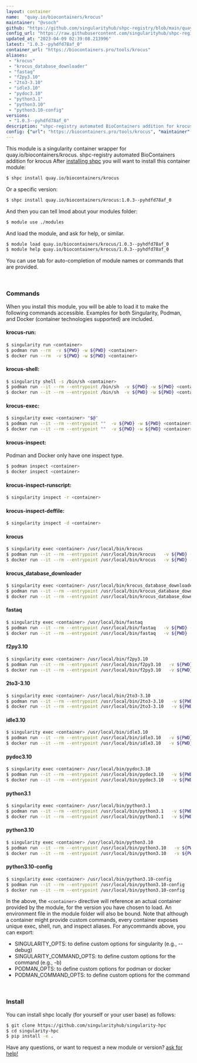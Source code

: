```yaml
---
layout: container
name:  "quay.io/biocontainers/krocus"
maintainer: "@vsoch"
github: "https://github.com/singularityhub/shpc-registry/blob/main/quay.io/biocontainers/krocus/container.yaml"
config_url: "https://raw.githubusercontent.com/singularityhub/shpc-registry/main/quay.io/biocontainers/krocus/container.yaml"
updated_at: "2023-04-09 02:39:08.213996"
latest: "1.0.3--pyhdfd78af_0"
container_url: "https://biocontainers.pro/tools/krocus"
aliases:
 - "krocus"
 - "krocus_database_downloader"
 - "fastaq"
 - "f2py3.10"
 - "2to3-3.10"
 - "idle3.10"
 - "pydoc3.10"
 - "python3.1"
 - "python3.10"
 - "python3.10-config"
versions:
 - "1.0.3--pyhdfd78af_0"
description: "shpc-registry automated BioContainers addition for krocus"
config: {"url": "https://biocontainers.pro/tools/krocus", "maintainer": "@vsoch", "description": "shpc-registry automated BioContainers addition for krocus", "latest": {"1.0.3--pyhdfd78af_0": "sha256:371eaf87e858e068419e9a2983d7fa9954dc4d6b72dbdc31f8ea62ba8f0fa735"}, "tags": {"1.0.3--pyhdfd78af_0": "sha256:371eaf87e858e068419e9a2983d7fa9954dc4d6b72dbdc31f8ea62ba8f0fa735"}, "docker": "quay.io/biocontainers/krocus", "aliases": {"krocus": "/usr/local/bin/krocus", "krocus_database_downloader": "/usr/local/bin/krocus_database_downloader", "fastaq": "/usr/local/bin/fastaq", "f2py3.10": "/usr/local/bin/f2py3.10", "2to3-3.10": "/usr/local/bin/2to3-3.10", "idle3.10": "/usr/local/bin/idle3.10", "pydoc3.10": "/usr/local/bin/pydoc3.10", "python3.1": "/usr/local/bin/python3.1", "python3.10": "/usr/local/bin/python3.10", "python3.10-config": "/usr/local/bin/python3.10-config"}}
---
```


This module is a singularity container wrapper for quay.io/biocontainers/krocus.
shpc-registry automated BioContainers addition for krocus
After [installing shpc](#install) you will want to install this container module:


```bash
$ shpc install quay.io/biocontainers/krocus
```

Or a specific version:

```bash
$ shpc install quay.io/biocontainers/krocus:1.0.3--pyhdfd78af_0
```

And then you can tell lmod about your modules folder:

```bash
$ module use ./modules
```

And load the module, and ask for help, or similar.

```bash
$ module load quay.io/biocontainers/krocus/1.0.3--pyhdfd78af_0
$ module help quay.io/biocontainers/krocus/1.0.3--pyhdfd78af_0
```

You can use tab for auto-completion of module names or commands that are provided.

<br>

### Commands

When you install this module, you will be able to load it to make the following commands accessible.
Examples for both Singularity, Podman, and Docker (container technologies supported) are included.

#### krocus-run:

```bash
$ singularity run <container>
$ podman run --rm  -v ${PWD} -w ${PWD} <container>
$ docker run --rm  -v ${PWD} -w ${PWD} <container>
```

#### krocus-shell:

```bash
$ singularity shell -s /bin/sh <container>
$ podman run --it --rm --entrypoint /bin/sh  -v ${PWD} -w ${PWD} <container>
$ docker run --it --rm --entrypoint /bin/sh  -v ${PWD} -w ${PWD} <container>
```

#### krocus-exec:

```bash
$ singularity exec <container> "$@"
$ podman run --it --rm --entrypoint ""  -v ${PWD} -w ${PWD} <container> "$@"
$ docker run --it --rm --entrypoint ""  -v ${PWD} -w ${PWD} <container> "$@"
```

#### krocus-inspect:

Podman and Docker only have one inspect type.

```bash
$ podman inspect <container>
$ docker inspect <container>
```

#### krocus-inspect-runscript:

```bash
$ singularity inspect -r <container>
```

#### krocus-inspect-deffile:

```bash
$ singularity inspect -d <container>
```


#### krocus

```bash
$ singularity exec <container> /usr/local/bin/krocus
$ podman run --it --rm --entrypoint /usr/local/bin/krocus   -v ${PWD} -w ${PWD} <container> -c " $@"
$ docker run --it --rm --entrypoint /usr/local/bin/krocus   -v ${PWD} -w ${PWD} <container> -c " $@"
```


#### krocus_database_downloader

```bash
$ singularity exec <container> /usr/local/bin/krocus_database_downloader
$ podman run --it --rm --entrypoint /usr/local/bin/krocus_database_downloader   -v ${PWD} -w ${PWD} <container> -c " $@"
$ docker run --it --rm --entrypoint /usr/local/bin/krocus_database_downloader   -v ${PWD} -w ${PWD} <container> -c " $@"
```


#### fastaq

```bash
$ singularity exec <container> /usr/local/bin/fastaq
$ podman run --it --rm --entrypoint /usr/local/bin/fastaq   -v ${PWD} -w ${PWD} <container> -c " $@"
$ docker run --it --rm --entrypoint /usr/local/bin/fastaq   -v ${PWD} -w ${PWD} <container> -c " $@"
```


#### f2py3.10

```bash
$ singularity exec <container> /usr/local/bin/f2py3.10
$ podman run --it --rm --entrypoint /usr/local/bin/f2py3.10   -v ${PWD} -w ${PWD} <container> -c " $@"
$ docker run --it --rm --entrypoint /usr/local/bin/f2py3.10   -v ${PWD} -w ${PWD} <container> -c " $@"
```


#### 2to3-3.10

```bash
$ singularity exec <container> /usr/local/bin/2to3-3.10
$ podman run --it --rm --entrypoint /usr/local/bin/2to3-3.10   -v ${PWD} -w ${PWD} <container> -c " $@"
$ docker run --it --rm --entrypoint /usr/local/bin/2to3-3.10   -v ${PWD} -w ${PWD} <container> -c " $@"
```


#### idle3.10

```bash
$ singularity exec <container> /usr/local/bin/idle3.10
$ podman run --it --rm --entrypoint /usr/local/bin/idle3.10   -v ${PWD} -w ${PWD} <container> -c " $@"
$ docker run --it --rm --entrypoint /usr/local/bin/idle3.10   -v ${PWD} -w ${PWD} <container> -c " $@"
```


#### pydoc3.10

```bash
$ singularity exec <container> /usr/local/bin/pydoc3.10
$ podman run --it --rm --entrypoint /usr/local/bin/pydoc3.10   -v ${PWD} -w ${PWD} <container> -c " $@"
$ docker run --it --rm --entrypoint /usr/local/bin/pydoc3.10   -v ${PWD} -w ${PWD} <container> -c " $@"
```


#### python3.1

```bash
$ singularity exec <container> /usr/local/bin/python3.1
$ podman run --it --rm --entrypoint /usr/local/bin/python3.1   -v ${PWD} -w ${PWD} <container> -c " $@"
$ docker run --it --rm --entrypoint /usr/local/bin/python3.1   -v ${PWD} -w ${PWD} <container> -c " $@"
```


#### python3.10

```bash
$ singularity exec <container> /usr/local/bin/python3.10
$ podman run --it --rm --entrypoint /usr/local/bin/python3.10   -v ${PWD} -w ${PWD} <container> -c " $@"
$ docker run --it --rm --entrypoint /usr/local/bin/python3.10   -v ${PWD} -w ${PWD} <container> -c " $@"
```


#### python3.10-config

```bash
$ singularity exec <container> /usr/local/bin/python3.10-config
$ podman run --it --rm --entrypoint /usr/local/bin/python3.10-config   -v ${PWD} -w ${PWD} <container> -c " $@"
$ docker run --it --rm --entrypoint /usr/local/bin/python3.10-config   -v ${PWD} -w ${PWD} <container> -c " $@"
```



In the above, the `<container>` directive will reference an actual container provided
by the module, for the version you have chosen to load. An environment file in the
module folder will also be bound. Note that although a container
might provide custom commands, every container exposes unique exec, shell, run, and
inspect aliases. For anycommands above, you can export:

 - SINGULARITY_OPTS: to define custom options for singularity (e.g., --debug)
 - SINGULARITY_COMMAND_OPTS: to define custom options for the command (e.g., -b)
 - PODMAN_OPTS: to define custom options for podman or docker
 - PODMAN_COMMAND_OPTS: to define custom options for the command

<br>

### Install

You can install shpc locally (for yourself or your user base) as follows:

```bash
$ git clone https://github.com/singularityhub/singularity-hpc
$ cd singularity-hpc
$ pip install -e .
```

Have any questions, or want to request a new module or version? [ask for help!](https://github.com/singularityhub/singularity-hpc/issues)